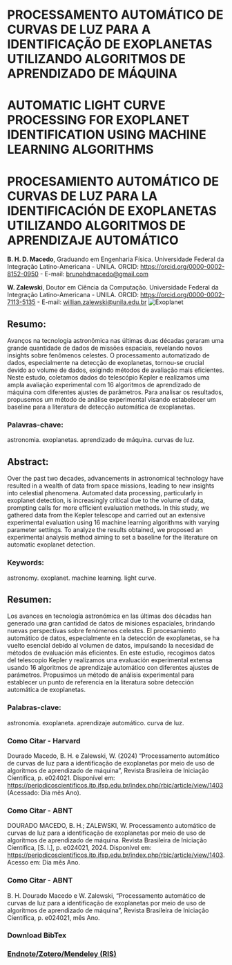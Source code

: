 # PROCESSAMENTO AUTOMÁTICO DE CURVAS DE LUZ PARA A IDENTIFICAÇÃO DE EXOPLANETAS UTILIZANDO ALGORITMOS DE APRENDIZADO DE MÁQUINA

# AUTOMATIC LIGHT CURVE PROCESSING FOR EXOPLANET IDENTIFICATION USING MACHINE LEARNING ALGORITHMS 

# PROCESAMIENTO AUTOMÁTICO DE CURVAS DE LUZ  PARA LA IDENTIFICACIÓN DE EXOPLANETAS UTILIZANDO ALGORITMOS DE APRENDIZAJE AUTOMÁTICO

**B. H. D. Macedo**, Graduando em Engenharia Física. Universidade Federal da Integração Latino-Americana - UNILA. ORCID: https://orcid.org/0000-0002-8152-0950 - E-mail: brunohdmacedo@gmail.com

**W. Zalewski**, Doutor em Ciência da Computação. Universidade Federal da Integração Latino-Americana - UNILA. ORCID: https://orcid.org/0000-0002-7113-5135 - E-mail: willian.zalewski@unila.edu.br
![Exoplanet](https://viewspace.org/assets/interactives/live/detecting_other_worlds/transiting_exoplanet/exoplanet-2.5hours@1x-5a3e2c6925d5a35bfc6441fa35c3445d78341065261afa4c0a6ad9c214b87b48.jpg)

## Resumo:

Avanços na tecnologia astronômica nas últimas duas décadas geraram uma grande quantidade de dados
de missões espaciais, revelando novos insights sobre fenômenos celestes. O processamento automatizado de
dados, especialmente na detecção de exoplanetas, tornou-se crucial devido ao volume de dados, exigindo
métodos de avaliação mais eficientes. Neste estudo, coletamos dados do telescópio Kepler e realizamos uma
ampla avaliação experimental com 16 algoritmos de aprendizado de máquina com diferentes ajustes de
parâmetros. Para analisar os resultados, propusemos um método de análise experimental visando estabelecer um
baseline para a literatura de detecção automática de exoplanetas.

### Palavras-chave: 
astronomia. exoplanetas. aprendizado de máquina. curvas de luz.

## Abstract: 

Over the past two decades, advancements in astronomical technology have resulted in a wealth of data
from space missions, leading to new insights into celestial phenomena. Automated data processing, particularly
in exoplanet detection, is increasingly critical due to the volume of data, prompting calls for more efficient
evaluation methods. In this study, we gathered data from the Kepler telescope and carried out an extensive
experimental evaluation using 16 machine learning algorithms with varying parameter settings. To analyze the
results obtained, we proposed an experimental analysis method aiming to set a baseline for the literature on
automatic exoplanet detection.

### Keywords:
astronomy. exoplanet. machine learning. light curve.

## Resumen:

Los avances en tecnología astronómica en las últimas dos décadas han generado una gran cantidad de
datos de misiones espaciales, brindando nuevas perspectivas sobre fenómenos celestes. El procesamiento
automático de datos, especialmente en la detección de exoplanetas, se ha vuelto esencial debido al volumen de
datos, impulsando la necesidad de métodos de evaluación más eficientes. En este estudio, recogimos datos del
telescopio Kepler y realizamos una evaluación experimental extensa usando 16 algoritmos de aprendizaje
automático con diferentes ajustes de parámetros. Propusimos un método de análisis experimental para establecer
un punto de referencia en la literatura sobre detección automática de exoplanetas.

### Palabras-clave:
astronomía. exoplaneta. aprendizaje automático. curva de luz.

### Como Citar - Harvard
Dourado Macedo, B. H. e Zalewski, W. (2024) “Processamento automático de curvas de luz para a identificação de exoplanetas por meio de uso de algoritmos de aprendizado de máquina”, Revista Brasileira de Iniciação Científica, p. e024021. Disponível em: https://periodicoscientificos.itp.ifsp.edu.br/index.php/rbic/article/view/1403 (Acessado: Dia mês Ano).

### Como Citar - ABNT
DOURADO MACEDO, B. H.; ZALEWSKI, W. Processamento automático de curvas de luz para a identificação de exoplanetas por meio de uso de algoritmos de aprendizado de máquina. Revista Brasileira de Iniciação Científica, [S. l.], p. e024021, 2024. Disponível em: https://periodicoscientificos.itp.ifsp.edu.br/index.php/rbic/article/view/1403. Acesso em: Dia mês Ano.

### Como Citar - ABNT
B. H. Dourado Macedo e W. Zalewski, “Processamento automático de curvas de luz para a identificação de exoplanetas por meio de uso de algoritmos de aprendizado de máquina”, Revista Brasileira de Iniciação Científica, p. e024021, mês Ano.

### Download BibTex
### [Endnote/Zotero/Mendeley (RIS)](https://periodicoscientificos.itp.ifsp.edu.br/index.php/rbic/citationstylelanguage/download/ris?submissionId=1403&publicationId=1409)
